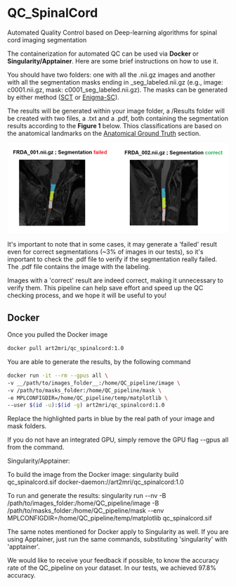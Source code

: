 # QC_SpinalCord
Automated Quality Control based on Deep-learning algorithms for spinal cord imaging segmentation  

The containerization for automated QC can be used via **Docker** or **Singularity/Apptainer**. Here are some brief instructions on how to use it.  

You should have two folders: one with all the .nii.gz images and another with all the segmentation masks ending in _seg_labeled.nii.gz (e.g., image: c0001.nii.gz, mask: c0001_seg_labeled.nii.gz). The masks can be generated by either method ([SCT](https://spinalcordtoolbox.com/) or [Enigma-SC](https://github.com/art2mri-user/Enigma-SC)).   

The results will be generated within your image folder, a /Results folder will be created with two files, a .txt and a .pdf, both containing the segmentation results according to the **Figure 1** below. Thios classifications are based on the anatomical landmarks on the [Anatomical Ground Truth](/Installation%20Instructions.md) section.   

!["pdf-results"](img/pdf-results.png)  

It's important to note that in some cases, it may generate a 'failed' result even for correct segmentations (~3% of images in our tests), so it's important to check the .pdf file to verify if the segmentation really failed. The .pdf file contains the image with the labeling.

Images with a 'correct' result are indeed correct, making it unnecessary to verify them. This pipeline can help save effort and speed up the QC checking process, and we hope it will be useful to you!

## Docker
Once you pulled the Docker image    

```bash
docker pull art2mri/qc_spinalcord:1.0
```

You are able to generate the results, by the following command  

```bash
docker run -it --rm --gpus all \
-v __/path/to/images_folder__:/home/QC_pipeline/image \    
-v /path/to/masks_folder:/home/QC_pipeline/mask \
-e MPLCONFIGDIR=/home/QC_pipeline/temp/matplotlib \
--user $(id -u):$(id -g) art2mri/qc_spinalcord:1.0
```  

Replace the highlighted parts in blue by the real path of your image and mask folders.

If you do not have an integrated GPU, simply remove the GPU flag --gpus all from the command.

Singularity/Apptainer: 

To build the image from the Docker image: singularity build qc_spinalcord.sif docker-daemon://art2mri/qc_spinalcord:1.0

To run and generate the results: singularity run --nv -B /path/to/images_folder:/home/QC_pipeline/image -B  /path/to/masks_folder:/home/QC_pipeline/mask --env MPLCONFIGDIR=/home/QC_pipeline/temp/matplotlib qc_spinalcord.sif

The same notes mentioned for Docker apply to Singularity as well. If you are using Apptainer, just run the same commands, substituting 'singularity' with 'apptainer'.

We would like to receive your feedback if possible, to know the accuracy rate of the QC_pipeline on your dataset. In our tests, we achieved 97.8% accuracy.
